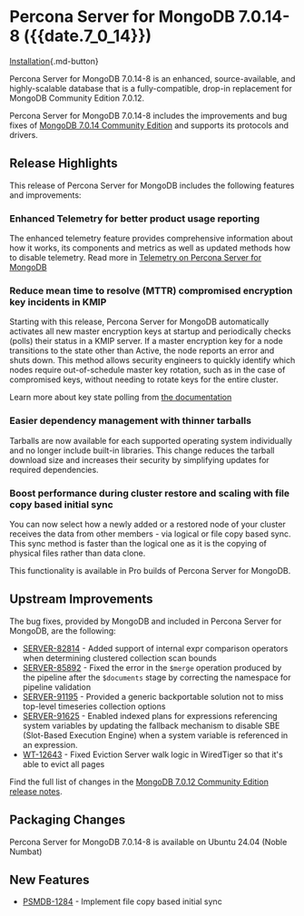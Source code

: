 # Percona Server for MongoDB 7.0.14-8 ({{date.7_0_14}})

[Installation](../install/index.md){.md-button}

Percona Server for MongoDB 7.0.14-8 is an enhanced, source-available, and highly-scalable database that is a
fully-compatible, drop-in replacement for MongoDB Community Edition 7.0.12.

Percona Server for MongoDB 7.0.14-8 includes the improvements and bug fixes of [MongoDB 7.0.14 Community Edition](https://www.mongodb.com/docs/manual/release-notes/7.0/#7.0.14---) and supports its protocols and drivers.

## Release Highlights

This release of Percona Server for MongoDB includes the following features and improvements:

### Enhanced Telemetry for better product usage reporting

The enhanced telemetry feature provides comprehensive information about how it works, its components and metrics as well as updated methods how to disable telemetry. Read more in [Telemetry on Percona Server for MongoDB](../telemetry.md)

### Reduce mean time to resolve (MTTR) compromised encryption key incidents in KMIP

Starting with this release, Percona Server for MongoDB automatically activates all new master encryption keys at startup and periodically checks (polls) their status in a KMIP server. If a master encryption key for a node transitions to the state other than Active, the node reports an error and shuts down. This method allows security engineers to quickly identify which nodes require out-of-schedule master key rotation, such as in the case of compromised keys, without needing to rotate keys for the entire cluster. 

Learn more about key state polling from [the documentation](../kmip.md#key-state-polling) 

### Easier dependency management with thinner tarballs 

Tarballs are now available for each supported operating system individually and no longer include built-in libraries. This change reduces the tarball download size and increases their security by simplifying updates for required dependencies. 

### Boost performance during cluster restore and scaling with file copy based initial sync

You can now select how a newly added or a restored node of your cluster receives the data from other members - via logical or file copy based sync. This sync method is faster than the logical one as it is the copying of physical files rather than data clone. 

This functionality is available in Pro builds of Percona Server for MongoDB. 

## Upstream Improvements

The bug fixes, provided by MongoDB and included in Percona Server for MongoDB, are the following:

* [SERVER-82814](https://jira.mongodb.org/browse/SERVER-82814) - Added support of internal expr comparison operators when determining clustered collection scan bounds
* [SERVER-85892](https://jira.mongodb.org/browse/SERVER-85892) - Fixed the error in the `$merge` operation produced by the pipeline after the `$documents` stage by correcting the namespace for pipeline validation
* [SERVER-91195](https://jira.mongodb.org/browse/SERVER-91195) - Provided a generic backportable solution not to miss top-level timeseries collection options
* [SERVER-91625](https://jira.mongodb.org/browse/SERVER-91625) - Enabled indexed plans for expressions referencing system variables by updating the fallback mechanism to disable SBE (Slot-Based Execution Engine) when a system variable is referenced in an expression.
* [WT-12643](https://jira.mongodb.org/browse/WT-12643) - Fixed Eviction Server walk logic in WiredTiger so that it's able to evict all pages

Find the full list of changes in the [MongoDB 7.0.12 Community Edition release notes](https://www.mongodb.com/docs/manual/release-notes/7.0/#7.0.12---jun-28--2024).

## Packaging Changes

Percona Server for MongoDB 7.0.14-8 is available on Ubuntu 24.04 (Noble Numbat)

## New Features

* [PSMDB-1284](https://perconadev.atlassian.net/browse/PSMDB-1284) - Implement file copy based initial sync
